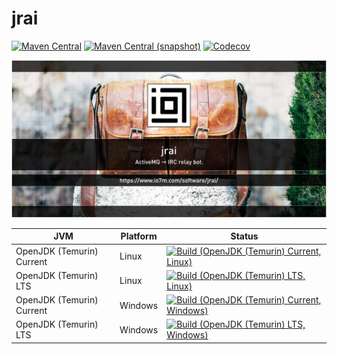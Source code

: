 jrai
===

[![Maven Central](https://img.shields.io/maven-central/v/com.io7m.jrai/com.io7m.jrai.svg?style=flat-square)](http://search.maven.org/#search%7Cga%7C1%7Cg%3A%22com.io7m.jrai%22)
[![Maven Central (snapshot)](https://img.shields.io/nexus/s/https/s01.oss.sonatype.org/com.io7m.jrai/com.io7m.jrai.svg?style=flat-square)](https://s01.oss.sonatype.org/content/repositories/snapshots/com/io7m/jrai/)
[![Codecov](https://img.shields.io/codecov/c/github/io7m/jrai.svg?style=flat-square)](https://codecov.io/gh/io7m/jrai)

![jrai](./src/site/resources/jrai.jpg?raw=true)

| JVM | Platform | Status |
|-----|----------|--------|
| OpenJDK (Temurin) Current | Linux | [![Build (OpenJDK (Temurin) Current, Linux)](https://img.shields.io/github/workflow/status/io7m/jrai/main.linux.temurin.current)](https://github.com/io7m/jrai/actions?query=workflow%3Amain.linux.temurin.current)|
| OpenJDK (Temurin) LTS | Linux | [![Build (OpenJDK (Temurin) LTS, Linux)](https://img.shields.io/github/workflow/status/io7m/jrai/main.linux.temurin.lts)](https://github.com/io7m/jrai/actions?query=workflow%3Amain.linux.temurin.lts)|
| OpenJDK (Temurin) Current | Windows | [![Build (OpenJDK (Temurin) Current, Windows)](https://img.shields.io/github/workflow/status/io7m/jrai/main.windows.temurin.current)](https://github.com/io7m/jrai/actions?query=workflow%3Amain.windows.temurin.current)|
| OpenJDK (Temurin) LTS | Windows | [![Build (OpenJDK (Temurin) LTS, Windows)](https://img.shields.io/github/workflow/status/io7m/jrai/main.windows.temurin.lts)](https://github.com/io7m/jrai/actions?query=workflow%3Amain.windows.temurin.lts)|

